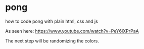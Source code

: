 # pong
how to code pong with plain html, css and js

As seen here: https://www.youtube.com/watch?v=PeY6lXPrPaA

The next step will be randomizing the colors.
